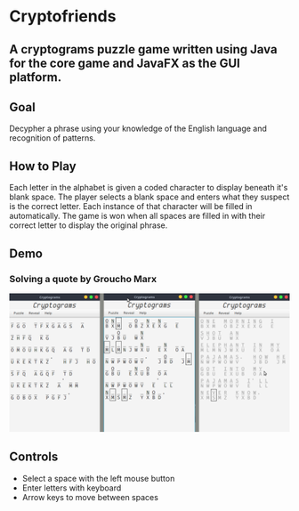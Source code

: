 # Cryptofriends
## A cryptograms puzzle game written using Java for the core game and JavaFX as the GUI platform.

## Goal
Decypher a phrase using your knowledge of the English language and recognition of patterns.

## How to Play
Each letter in the alphabet is given a coded character to display beneath it's blank space. The player selects a blank space and enters what they suspect is the correct letter. Each instance of that character will be filled in automatically. The game is won when all spaces are filled in with their correct letter to display the original phrase.

## Demo
### Solving a quote by Groucho Marx
![Groucho Marx Quote](/GrouchoQuote.png?raw=true "Solving Groucho Marx Quote")

## Controls
* Select a space with the left mouse button
* Enter letters with keyboard
* Arrow keys to move between spaces
